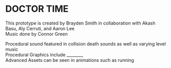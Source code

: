 # DOCTOR TIME #  
This prototype is created by Brayden Smith in collaboration with Akash Basu, Aly Cerruti, and Aaron Lee  
Music done by Connor Green  
  
  
Procedural sound featured in collision death sounds as well as varying level music  
Procedural Graphics include ________  
Advanced Assets can be seen in animations such as running